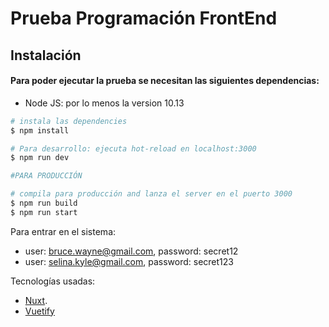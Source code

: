 # Prueba Programación FrontEnd

## Instalación

#### Para poder ejecutar la prueba se necesitan las siguientes dependencias:

- Node JS: por lo menos la version 10.13

```bash
# instala las dependencies
$ npm install

# Para desarrollo: ejecuta hot-reload en localhost:3000
$ npm run dev

#PARA PRODUCCIÓN

# compila para producción and lanza el server en el puerto 3000
$ npm run build
$ npm run start


```
Para entrar en el sistema:
- user: bruce.wayne@gmail.com, password: secret12
- user: selina.kyle@gmail.com, password: secret123

Tecnologías usadas: 
- [Nuxt](https://nuxtjs.org).
- [Vuetify](https://vuetifyjs.com)
